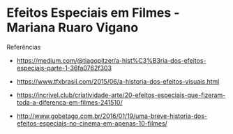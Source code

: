 Efeitos Especiais em Filmes - 
Mariana Ruaro Vigano
=========

Referências 

- https://medium.com/@tiagopitzer/a-hist%C3%B3ria-dos-efeitos-especiais-parte-1-36fa0762f303

- https://www.tfxbrasil.com/2015/06/a-historia-dos-efeitos-visuais.html

- https://incrivel.club/criatividade-arte/20-efeitos-especiais-que-fizeram-toda-a-diferenca-em-filmes-241510/

- http://www.gobetago.com.br/2016/01/19/uma-breve-historia-dos-efeitos-especiais-no-cinema-em-apenas-10-filmes/

